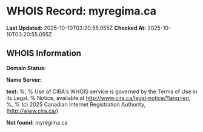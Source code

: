 # WHOIS Record: myregima.ca

**Last Updated:** 2025-10-10T03:20:55.055Z
**Checked At:** 2025-10-10T03:20:55.055Z

## WHOIS Information

**Domain Status:** 

**Name Server:** 

**text:** %, % Use of CIRA's WHOIS service is governed by the Terms of Use in its Legal, % Notice, available at http://www.cira.ca/legal-notice/?lang=en, %, % (c) 2025 Canadian Internet Registration Authority, (http://www.cira.ca/)

**Not found:** myregima.ca

